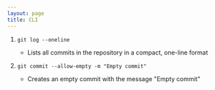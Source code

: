 ```yaml
---
layout: page
title: CLI
---
```


1. `git log --oneline`
    - Lists all commits in the repository in a compact, one-line format

2. `git commit --allow-empty -m "Empty commit"`
    - Creates an empty commit with the message "Empty commit"

